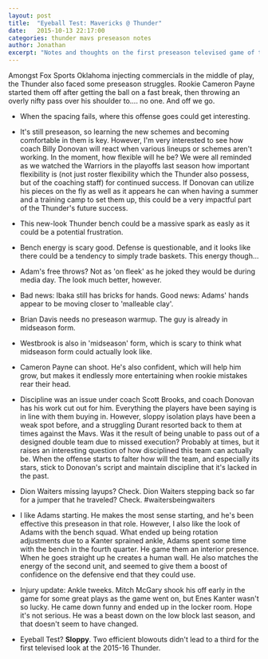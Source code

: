 ```yaml
---
layout: post
title:  "Eyeball Test: Mavericks @ Thunder"
date:   2015-10-13 22:17:00
categories: thunder mavs preseason notes
author: Jonathan
excerpt: "Notes and thoughts on the first preseason televised game of the preseason..."
---
```


Amongst Fox Sports Oklahoma injecting commercials in the middle of play, the Thunder also faced some preseason struggles. Rookie Cameron Payne started them off after getting the ball on a fast break, then throwing an overly nifty pass over his shoulder to.... no one. And off we go.

- When the spacing fails, where this offense goes could get interesting.

- It's still preseason, so learning the new schemes and becoming comfortable in them is key. However, I'm very interested to see how coach Billy Donovan will react when various lineups or schemes aren't working. In the moment, how flexible will he be? We were all reminded as we watched the Warriors in the playoffs last season how important flexibility is (not just roster flexibility which the Thunder also possess, but of the coaching staff) for continued success. If Donovan can utilize his pieces on the fly as well as it appears he can when having a summer and a training camp to set them up, this could be a very impactful part of the Thunder's future success.

- This new-look Thunder bench could be a massive spark as easly as it could be a potential frustration.

- Bench energy is scary good. Defense is questionable, and it looks like there could be a tendency to simply trade baskets. This energy though...

- Adam's free throws? Not as 'on fleek' as he joked they would be during media day. The look much better, however.

- Bad news: Ibaka still has bricks for hands. Good news: Adams' hands appear to be moving closer to 'malleable clay'.

- Brian Davis needs no preseason warmup. The guy is already in midseason form.

- Westbrook is also in 'midseason' form, which is scary to think what midseason form could actually look like.

- Cameron Payne can shoot. He's also confident, which will help him grow, but makes it endlessly more entertaining when rookie mistakes rear their head.

- Discipline was an issue under coach Scott Brooks, and coach Donovan has his work cut out for him. Everything the players have been saying is in line with them buying in. However, sloppy isolation plays have been a weak spot before, and a struggling Durant resorted back to them at times against the Mavs. Was it the result of being unable to pass out of a designed double team due to missed execution? Probably at times, but it raises an interesting question of how disciplined this team can actually be. When the offense starts to falter how will the team, and especially its stars, stick to Donovan's script and maintain discipline that it's lacked in the past.

- Dion Waiters missing layups? Check. Dion Waiters stepping back so far for a jumper that he traveled? Check. #waitersbeingwaiters

- I like Adams starting. He makes the most sense starting, and he's been effective this preseason in that role. However, I also like the look of Adams with the bench squad. What ended up being rotation adjustments due to a Kanter sprained ankle, Adams spent some time with the bench in the fourth quarter. He game them an interior presence. When he goes straight up he creates a human wall. He also matches the energy of the second unit, and seemed to give them a boost of confidence on the defensive end that they could use.

- Injury update: Ankle tweeks. Mitch McGary shook his off early in the game for some great plays as the game went on, but Enes Kanter wasn't so lucky. He came down funny and ended up in the locker room. Hope it's not serious. He was a beast down on the low block last season, and that doesn't seem to have changed.

- Eyeball Test? **Sloppy**. Two efficient blowouts didn't lead to a third for the first televised look at the 2015-16 Thunder.
